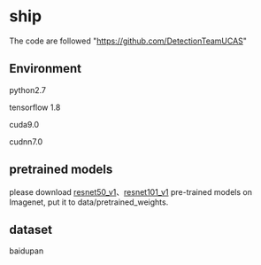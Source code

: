 # ship
The code are followed "https://github.com/DetectionTeamUCAS"
## Environment
python2.7

tensorflow 1.8

cuda9.0

cudnn7.0
## pretrained models
please download [resnet50_v1](http://download.tensorflow.org/models/resnet_v1_50_2016_08_28.tar.gz)、[resnet101_v1](http://download.tensorflow.org/models/resnet_v1_101_2016_08_28.tar.gz) pre-trained models on Imagenet, put it to data/pretrained_weights.     
## dataset
baidupan
